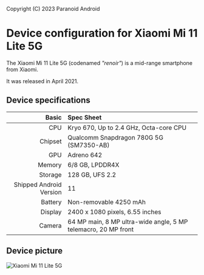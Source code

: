Copyright (C) 2023 Paranoid Android

Device configuration for Xiaomi Mi 11 Lite 5G
=========================================

The Xiaomi Mi 11 Lite 5G (codenamed _"renoir"_) is a mid-range smartphone from Xiaomi.

It was released in April 2021.

## Device specifications

Basic   | Spec Sheet
-------:|:-------------------------
CPU     | Kryo 670, Up to 2.4 GHz, Octa-core CPU
Chipset | Qualcomm Snapdragon 780G 5G (SM7350-AB)
GPU     | Adreno 642
Memory  | 6/8 GB, LPDDR4X
Storage | 128 GB, UFS 2.2
Shipped Android Version | 11
Battery | Non-removable 4250 mAh
Display | 2400 x 1080 pixels, 6.55 inches
Camera  | 64 MP main, 8 MP ultra-wide angle, 5 MP telemacro, 20 MP front

## Device picture

![Xiaomi Mi 11 Lite 5G](https://i01.appmifile.com/webfile/globalimg/products/pc/mi-11-lite-5g/specs01.png "Xiaomi Mi 11 Lite 5G")
